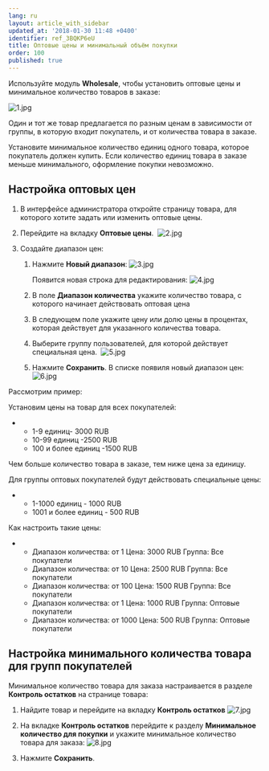 ```yaml
---
lang: ru
layout: article_with_sidebar
updated_at: '2018-01-30 11:48 +0400'
identifier: ref_3BQKP6eU
title: Оптовые цены и минимальный объём покупки
order: 100
published: true
---
```

Используйте модуль **Wholesale**, чтобы установить оптовые цены и минимальное количество товаров в заказе:

![1.jpg]({{site.baseurl}}/attachments/ref_3BQKP6eU/1.jpg)

Один и тот же товар предлагается по разным ценам в зависимости от группы, в которую входит покупатель, и от количества товара в заказе.

Установите минимальное количество единиц одного товара, которое покупатель должен купить. Если количество единиц товара в заказе меньше минимального, оформление покупки невозможно.

## Настройка оптовых цен

1.  В интерфейсе администратора откройте страницу товара, для которого хотите задать или изменить оптовые цены.
2.  Перейдите на вкладку **Оптовые цены**. 
   ![2.jpg]({{site.baseurl}}/attachments/ref_3BQKP6eU/2.jpg)

3.  Создайте диапазон цен:
    1.  Нажмите **Новый диапазон**:
        ![3.jpg]({{site.baseurl}}/attachments/ref_3BQKP6eU/3.jpg)

        Появится новая строка для редактирования:
        ![4.jpg]({{site.baseurl}}/attachments/ref_3BQKP6eU/4.jpg)

    2. В поле **Диапазон количества** укажите количество товара, с которого начинает действовать оптовая цена
    3.  В следующем поле укажите цену или долю цены в процентах, которая действует для указанного количества товара.
    4.  Выберите группу пользователей, для которой действует специальная цена. 
        ![5.jpg]({{site.baseurl}}/attachments/ref_3BQKP6eU/5.jpg)

    5. Нажмите **Сохранить**. В списке появиля новый диапазон цен:
       ![6.jpg]({{site.baseurl}}/attachments/ref_3BQKP6eU/6.jpg)

Рассмотрим пример:

Установим цены на товар для всех покупателей:

*   *   1-9 единиц- 3000 RUB
    *   10-99 единиц -2500 RUB
    *   100 и более единиц -1500 RUB

Чем больше количество товара в заказе, тем ниже цена за единицу.

Для группы оптовых покупателей будут действовать специальные цены:

*   *   1-1000 единиц - 1000 RUB
    *   1001 и более единиц - 500 RUB

Как настроить такие цены:


*   *   Диапазон количества: от 1
        Цена: 3000 RUB
        Группа: Все покупатели
    *   Диапазон количества: от 10
        Цена: 2500 RUB
        Группа: Все покупатели
    *   Диапазон количества: от 100
        Цена: 1500 RUB
        Группа: Все покупатели
    *   Диапазон количества: от 1
        Цена: 1000 RUB
        Группа: Оптовые покупатели
    *   Диапазон количества: от 1000
        Цена: 500 RUB
        Группа: Оптовые покупатели

## Настройка минимального количества товара для групп покупателей

Минимальное количество товара для заказа настраивается в разделе **Контроль остатков** на странице товара:

1.  Найдите товар и перейдите на вкладку **Контроль остатков**
    ![7.jpg]({{site.baseurl}}/attachments/ref_3BQKP6eU/7.jpg)

2. На вкладке **Контроль остатков** перейдите к разделу **Минимальное количество для покупки** и укажите минимальное количество товара для заказа:
    ![8.jpg]({{site.baseurl}}/attachments/ref_3BQKP6eU/8.jpg)

3.  Нажмите **Сохранить**.
